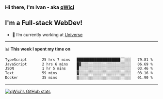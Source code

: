 ### Hi there, I'm Ivan - aka [qWici][website]

## I'm a Full-stack WebDev!
- 🔭 I’m currently working at [Universe][universe]

---

📊 **This week I spent my time on**
<!--START_SECTION:waka-->

```txt
TypeScript       25 hrs 7 mins   ████████████████████░░░░░   79.81 %
JavaScript       2 hrs 6 mins    █▓░░░░░░░░░░░░░░░░░░░░░░░   06.69 %
JSON             1 hr 5 mins     █░░░░░░░░░░░░░░░░░░░░░░░░   03.46 %
Text             59 mins         ▓░░░░░░░░░░░░░░░░░░░░░░░░   03.16 %
Docker           35 mins         ▒░░░░░░░░░░░░░░░░░░░░░░░░   01.90 %
```

<!--END_SECTION:waka-->

---

[![qWici's GitHub stats](https://github-readme-stats.vercel.app/api?username=qWici)](https://github.com/qWici/github-readme-stats)

[website]: https://devkucher.com
[twitter]: https://twitter.com/KucherDev
[linkedin]: https://www.linkedin.com/in/ivankucher
[universe]: https://universeapps.limited
